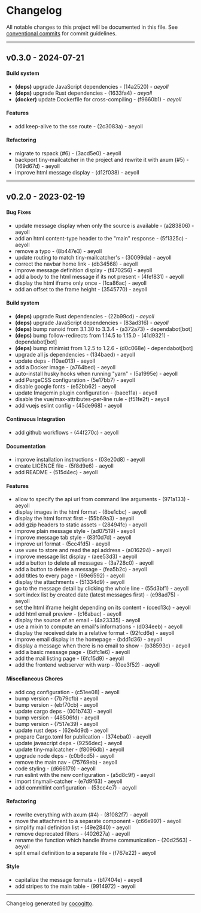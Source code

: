 # Changelog
All notable changes to this project will be documented in this file. See [conventional commits](https://www.conventionalcommits.org/) for commit guidelines.

- - -
## v0.3.0 - 2024-07-21
#### Build system
- **(deps)** upgrade JavaScript dependencies - (14a2520) - *aeyoll*
- **(deps)** upgrade Rust dependencies - (1633fa4) - *aeyoll*
- **(docker)** update Dockerfile for cross-compiling - (f9660b1) - *aeyoll*
#### Features
- add keep-alive to the sse route - (2c3083a) - aeyoll
#### Refactoring
- migrate to rspack (#6) - (3acd5e0) - aeyoll
- backport tiny-mailcatcher in the project and rewrite it with axum (#5) - (169d67d) - aeyoll
- improve html message display - (d12f038) - aeyoll

- - -

## v0.2.0 - 2023-02-19
#### Bug Fixes
- update message display when only the source is available - (a283806) - aeyoll
- add an html content-type header to the "main" response - (5f1325c) - aeyoll
- remove a typo - (8b447e3) - aeyoll
- update routing to match tiny-mailcatcher's - (30099da) - aeyoll
- correct the navbar home link - (db34568) - aeyoll
- improve message definition display - (f470256) - aeyoll
- add a body to the html message if its not present - (4fef831) - aeyoll
- display the html iframe only once - (1ca86ac) - aeyoll
- add an offset to the frame height - (3545770) - aeyoll
#### Build system
- **(deps)** upgrade Rust dependencies - (22b99cd) - *aeyoll*
- **(deps)** upgrade JavaScript dependencies - (83ad316) - *aeyoll*
- **(deps)** bump nanoid from 3.1.30 to 3.3.4 - (a372a73) - dependabot[bot]
- **(deps)** bump follow-redirects from 1.14.5 to 1.15.0 - (41d9321) - dependabot[bot]
- **(deps)** bump minimist from 1.2.5 to 1.2.6 - (d0c068e) - dependabot[bot]
- upgrade all js dependencies - (134baed) - aeyoll
- update deps - (10ae013) - aeyoll
- add a Docker image - (a764bed) - aeyoll
- auto-install husky hooks when running "yarn" - (5a1995e) - aeyoll
- add PurgeCSS configuration - (5e17bb7) - aeyoll
- disable google fonts - (e52bb62) - aeyoll
- update Imagemin plugin configuration - (baee11a) - aeyoll
- disable the vue/max-attributes-per-line rule - (f51fe2f) - aeyoll
- add vuejs eslint config - (45de968) - aeyoll
#### Continuous Integration
- add github workflows - (44f270c) - aeyoll
#### Documentation
- improve installation instructions - (03e20d8) - aeyoll
- create LICENCE file - (5f8d9e6) - aeyoll
- add README - (515d4ec) - aeyoll
#### Features
- allow to specify the api url from command line arguments - (971a133) - aeyoll
- display images in the html format - (8be1cbc) - aeyoll
- display the html format first - (55b69a3) - aeyoll
- add gzip headers to static assets - (28494fc) - aeyoll
- improve plain message style - (ad07519) - aeyoll
- improve message tab style - (83f0d7d) - aeyoll
- improve url format - (5cc4fd5) - aeyoll
- use vuex to store and read the api address - (a016294) - aeyoll
- improve message list display - (aee53d3) - aeyoll
- add a button to delete all messages - (3a728c0) - aeyoll
- add a button to delete a message - (fea5b2c) - aeyoll
- add titles to every page - (69e6592) - aeyoll
- display the attachments - (51334d9) - aeyoll
- go to the message detail by clicking the whole line - (55d3bf1) - aeyoll
- sort index list by created date (latest messages first) - (e98ad75) - aeyoll
- set the html iframe height depending on its content - (cced13c) - aeyoll
- add html email preview - (c16abac) - aeyoll
- display the source of an email - (4a23335) - aeyoll
- use a mixin to compute an email's informations - (d034eeb) - aeyoll
- display the received date in a relative format - (92fcd6e) - aeyoll
- improve email display in the homepage - (bdd1d36) - aeyoll
- display a message when there is no email to show - (b38593c) - aeyoll
- add a basic message page - (6dfc1e6) - aeyoll
- add the mail listing page - (6fc15d9) - aeyoll
- add the frontend webserver with warp - (0ee3f52) - aeyoll
#### Miscellaneous Chores
- add cog configuration - (c51ee08) - aeyoll
- bump version - (7b79cfb) - aeyoll
- bump version - (ebf70cb) - aeyoll
- update cargo deps - (001b743) - aeyoll
- bump version - (48506fd) - aeyoll
- bump version - (7517e39) - aeyoll
- update rust deps - (62e4d9d) - aeyoll
- prepare Cargo.toml for publication - (374eba0) - aeyoll
- update javascript deps - (9256dec) - aeyoll
- update tiny-mailcatcher - (f8096db) - aeyoll
- upgrade node deps - (c0b6cd5) - aeyoll
- remove the main nav - (75769eb) - aeyoll
- code styling - (d666179) - aeyoll
- run eslint with the new configuration - (a5d8c9f) - aeyoll
- import tinymail-catcher - (e7d9f63) - aeyoll
- add commitlint configuration - (53cc4e7) - aeyoll
#### Refactoring
- rewrite everything with axum (#4) - (81082f7) - aeyoll
- move the attachment to a separate component - (c66e997) - aeyoll
- simplify mail definition list - (49e2840) - aeyoll
- remove deprecated filters - (402627a) - aeyoll
- rename the function which handle iframe communication - (20d2563) - aeyoll
- split email definition to a separate file - (f767e22) - aeyoll
#### Style
- capitalize the message formats - (b17404e) - aeyoll
- add stripes to the main table - (9914972) - aeyoll

- - -

Changelog generated by [cocogitto](https://github.com/cocogitto/cocogitto).
